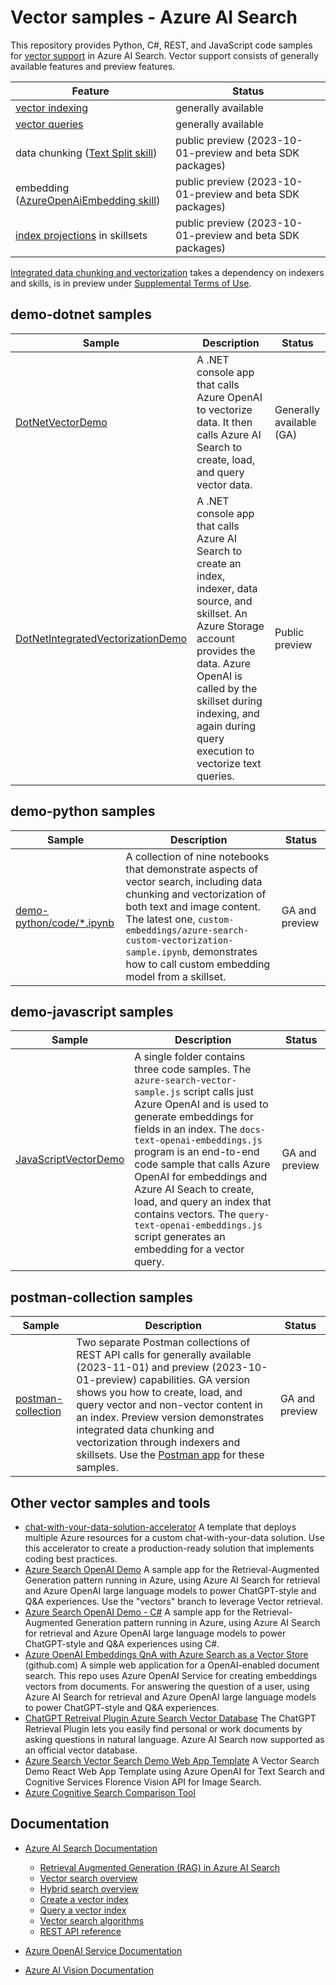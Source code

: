 # Vector samples - Azure AI Search

This repository provides Python, C#, REST, and JavaScript code samples for [vector support](https://learn.microsoft.com/azure/search/vector-search-overview) in Azure AI Search. Vector support consists of generally available features and preview features.

| Feature | Status |
|---------|--------|
| [vector indexing](https://learn.microsoft.com/azure/search/vector-search-how-to-create-index) | generally available |
| [vector queries](https://learn.microsoft.com/azure/search/vector-search-how-to-query) | generally available |
| data chunking ([Text Split skill](https://learn.microsoft.com/azure/search/cognitive-search-skill-textsplit)) | public preview (2023-10-01-preview and beta SDK packages) |
| embedding ([AzureOpenAiEmbedding skill](https://learn.microsoft.com/azure/search/cognitive-search-skill-azure-openai-embedding))  | public preview (2023-10-01-preview and beta SDK packages) |
| [index projections](https://learn.microsoft.com/azure/search/index-projections-concept-intro) in skillsets | public preview (2023-10-01-preview and beta SDK packages) |

 [Integrated data chunking and vectorization](https://learn.microsoft.com/azure/search/vector-search-integrated-vectorization) takes a dependency on indexers and skills, is in preview under [Supplemental Terms of Use](https://azure.microsoft.com/support/legal/preview-supplemental-terms/). 

## demo-dotnet samples

| Sample | Description | Status |
| ------ | ------------|--------|
| [DotNetVectorDemo](demo-dotnet/DotNetVectorDemo/readme.md) | A .NET console app that calls Azure OpenAI to vectorize data. It then calls Azure AI Search to create, load, and query vector data.| Generally available (GA) |
| [DotNetIntegratedVectorizationDemo](demo-dotnet/DotNetIntegratedVectorizationDemo/readme.md) | A .NET console app that calls Azure AI Search to create an index, indexer, data source, and skillset. An Azure Storage account provides the data. Azure OpenAI is called by the skillset during indexing, and again during query execution to vectorize text queries. | Public preview |

## demo-python samples

| Sample | Description | Status |
| ------ | ------------|--------|
| [demo-python/code/*.ipynb](demo-python/readme.md) |  A collection of nine notebooks that demonstrate aspects of vector search, including data chunking and vectorization of both text and image content. The latest one, `custom-embeddings/azure-search-custom-vectorization-sample.ipynb`, demonstrates how to call custom embedding model from a skillset. | GA and preview | 

## demo-javascript samples

| Sample | Description | Status |
| ------ | ------------|--------|
| [JavaScriptVectorDemo](demo-javascript/JavaScriptVectorDemo/readme.md) | A single folder contains three code samples. The `azure-search-vector-sample.js` script calls just Azure OpenAI and is used to generate embeddings for fields in an index. The `docs-text-openai-embeddings.js` program is an end-to-end code sample that calls Azure OpenAI for embeddings and Azure AI Seach to create, load, and query an index that contains vectors. The `query-text-openai-embeddings.js` script generates an embedding for a vector query. | GA and preview | 

## postman-collection samples

| Sample | Description | Status |
| ------ | ------------|--------|
| [postman-collection](postman-collection/README.md)| Two separate Postman collections of REST API calls for generally available (2023-11-01) and preview (2023-10-01-preview) capabilities. GA version shows you how to create, load, and query vector and non-vector content in an index. Preview version demonstrates integrated data chunking and vectorization through indexers and skillsets. Use the [Postman app](https://www.postman.com/downloads/) for these samples. | GA and preview | 

## Other vector samples and tools

- [chat-with-your-data-solution-accelerator](https://github.com/Azure-Samples/chat-with-your-data-solution-accelerator) A template that deploys multiple Azure resources for a custom chat-with-your-data solution. Use this accelerator to create a production-ready solution that implements coding best practices.
- [Azure Search OpenAI Demo](https://github.com/Azure-Samples/azure-search-openai-demo/tree/vectors) A sample app for the Retrieval-Augmented Generation pattern running in Azure, using Azure AI Search for retrieval and Azure OpenAI large language models to power ChatGPT-style and Q&A experiences. Use the "vectors" branch to leverage Vector retrieval.
- [Azure Search OpenAI Demo - C#](https://github.com/Azure-Samples/azure-search-openai-demo-csharp/tree/feature/embeddingSearch) A sample app for the Retrieval-Augmented Generation pattern running in Azure, using Azure AI Search for retrieval and Azure OpenAI large language models to power ChatGPT-style and Q&A experiences using C#.
- [Azure OpenAI Embeddings QnA with Azure Search as a Vector Store](https://github.com/ruoccofabrizio/azure-open-ai-embeddings-qna) (github.com) A simple web application for a OpenAI-enabled document search. This repo uses Azure OpenAI Service for creating embeddings vectors from documents. For answering the question of a user, using Azure AI Search for retrieval and Azure OpenAI large language models to power ChatGPT-style and Q&A experiences.
- [ChatGPT Retreival Plugin Azure Search Vector Database](https://github.com/openai/chatgpt-retrieval-plugin/blob/main/README.md#azure-cognitive-search) The ChatGPT Retrieval Plugin lets you easily find personal or work documents by asking questions in natural language. Azure AI Search now supported as an official vector database.
- [Azure Search Vector Search Demo Web App Template](https://github.com/farzad528/azure-search-vector-search-demo) A Vector Search Demo React Web App Template using Azure OpenAI for Text Search and Cognitive Services Florence Vision API for Image Search.
- [Azure Cognitive Search Comparison Tool](https://github.com/Azure-Samples/azure-search-comparison-tool)

## Documentation

- [Azure AI Search Documentation](https://learn.microsoft.com/azure/search/)

  - [Retrieval Augmented Generation (RAG) in Azure AI Search](https://learn.microsoft.com/azure/search/retrieval-augmented-generation-overview)
  - [Vector search overview](https://learn.microsoft.com/azure/search/vector-search-overview)
  - [Hybrid search overview](https://learn.microsoft.com/azure/search/hybrid-search-overview)
  - [Create a vector index](https://learn.microsoft.com/azure/search/vector-search-how-to-create-index)
  - [Query a vector index](https://learn.microsoft.com/azure/search/vector-search-how-to-query)
  - [Vector search algorithms](https://learn.microsoft.com/azure/search/vector-search-ranking)
  - [REST API reference](https://learn.microsoft.com/rest/api/searchservice/)

- [Azure OpenAI Service Documentation](https://learn.microsoft.com/azure/cognitive-services/openai/)

- [Azure AI Vision Documentation](https://learn.microsoft.com/azure/cognitive-services/computer-vision/)
